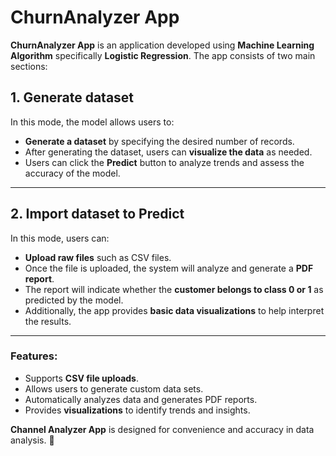 # ChurnAnalyzer App

**ChurnAnalyzer App** is an application developed using **Machine Learning Algorithm** specifically **Logistic Regression**. The app consists of two main sections:

## 1. Generate dataset  
In this mode, the model allows users to:

- **Generate a dataset** by specifying the desired number of records.  
- After generating the dataset, users can **visualize the data** as needed.  
- Users can click the **Predict** button to analyze trends and assess the accuracy of the model.  

---

## 2. Import dataset to Predict  
In this mode, users can:

- **Upload raw files** such as CSV files.  
- Once the file is uploaded, the system will analyze and generate a **PDF report**.  
- The report will indicate whether the **customer belongs to class 0 or 1** as predicted by the model.  
- Additionally, the app provides **basic data visualizations** to help interpret the results.  

---

### Features:
- Supports **CSV file uploads**.  
- Allows users to generate custom data sets.  
- Automatically analyzes data and generates PDF reports.  
- Provides **visualizations** to identify trends and insights.  

**Channel Analyzer App** is designed for convenience and accuracy in data analysis. 🎯
